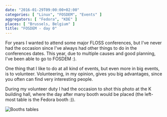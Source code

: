 ```yaml
---
date: "2016-01-29T09:00:00+02:00"
categories: [ "Linux", "FOSDEM", "Events" ]
aggregators: [ "Fedora", "KDE" ]
places: [ "Brussels, Belgium" ]
title: "FOSDEM - day 0"
---
```


For years I wanted to attend some major FLOSS conferences, but I've never had the occasion since I've always had other things to do in the conferences dates.
This year, due to multiple causes and good planning, I've been able to go to FOSDEM :).

One thing that I like to do at all kind of events, but even more in big events, is to volunteer.
Volunteering, in my opinion, gives you big advantages, since you often can find very interesting people.

During my volunteer duty I had the occasion to shot this photo at the K building hall, where the day after many booth would be placed (the left-most table is the Fedora booth :)).

![Booths tables](/img/posts/2016_01_29_fosdem_day0.jpg)
